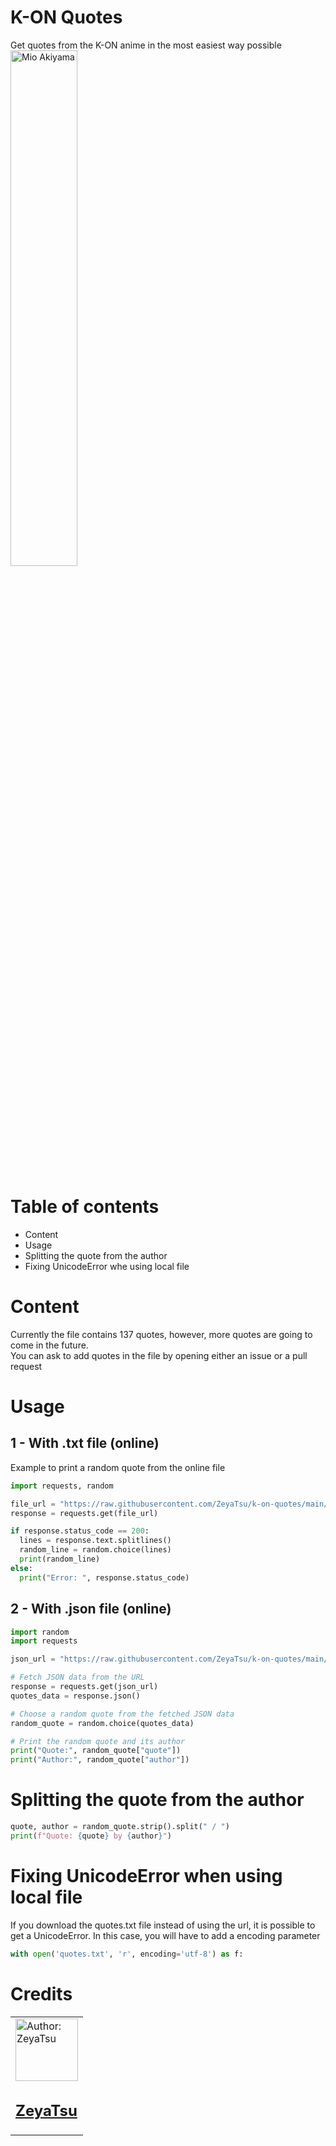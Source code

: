 # K-ON Quotes
Get quotes from the K-ON anime in the most easiest way possible<br/>
<img src="https://i.imgur.com/0qVCV8Z.jpeg" alt="Mio Akiyama" width="46%"/>

# Table of contents
* Content
* Usage
* Splitting the quote from the author
* Fixing UnicodeError whe using local file

# Content
Currently the file contains 137 quotes, however, more quotes are going to come in the future. <br/>
You can ask to add quotes in the file by opening either an issue or a pull request

# Usage
## 1 - With .txt file (online)
Example to print a random quote from the online file
```py
import requests, random

file_url = "https://raw.githubusercontent.com/ZeyaTsu/k-on-quotes/main/quotes.txt" # No need to download the txt file.
response = requests.get(file_url)

if response.status_code == 200:
  lines = response.text.splitlines()
  random_line = random.choice(lines)
  print(random_line)
else:
  print("Error: ", response.status_code)
```
## 2 - With .json file (online)
```py
import random
import requests

json_url = "https://raw.githubusercontent.com/ZeyaTsu/k-on-quotes/main/quotes.json"

# Fetch JSON data from the URL
response = requests.get(json_url)
quotes_data = response.json()

# Choose a random quote from the fetched JSON data
random_quote = random.choice(quotes_data)

# Print the random quote and its author
print("Quote:", random_quote["quote"])
print("Author:", random_quote["author"])
```

# Splitting the quote from the author
```py
quote, author = random_quote.strip().split(" / ")
print(f"Quote: {quote} by {author}")
```

# Fixing UnicodeError when using local file
If you download the quotes.txt file instead of using the url, it is possible to get a UnicodeError. In this case, you will have to add a encoding parameter </br>
```py
with open('quotes.txt', 'r', encoding='utf-8') as f:
```

# Credits
<table>
  <tr>
    <td style="align:center;">
      <a href="https://github.com/ZeyaTsu"> 
        <img src="https://avatars.githubusercontent.com/u/43354103?v=4" alt="Author: ZeyaTsu" width="100" height="100"/>
        <br/>
        <h2>ZeyaTsu</h2>
      </a>
    </td>
  </tr>
</table>
